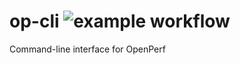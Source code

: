 # op-cli ![example workflow](https://github.com/dmorton-spirent/op-cli/actions/workflows/go.yml/badge.svg)

Command-line interface for OpenPerf
